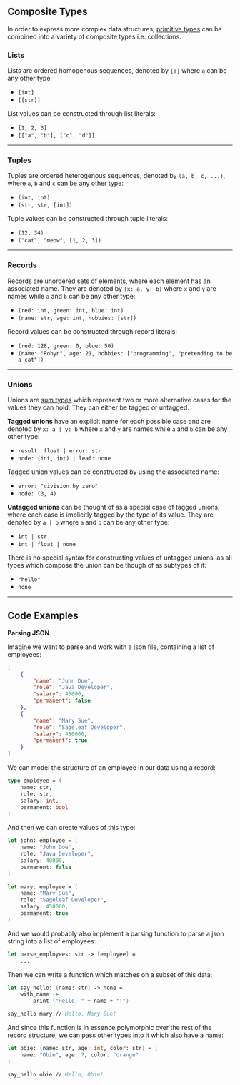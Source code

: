 ## Composite Types

In order to express more complex data structures, [primitive types](./primitive-types.md) can be combined into a variety of composite types i.e. collections.

### Lists
Lists are ordered homogenous sequences, denoted by `[a]` where `a` can be any other type:
- `[int]`
- `[[str]]`

List values can be constructed through list literals:
- `[1, 2, 3]`
- `[["a", "b"], ["c", "d"]]`

---

### Tuples
Tuples are ordered heterogenous sequences, denoted by `(a, b, c, ...)`, where `a`, `b` and `c` can be any other type:
- `(int, int)`
- `(str, str, [int])`

Tuple values can be constructed through tuple literals:
- `(12, 34)`
- `("cat", "meow", [1, 2, 3])`

---

### Records
Records are unordered sets of elements, where each element has an associated name. They are denoted by `(x: a, y: b)` where `x` and `y` are names while `a` and `b` can be any other type:
- `(red: int, green: int, blue: int)`
- `(name: str, age: int, hobbies: [str])`

Record values can be constructed through record literals:
- `(red: 128, green: 0, blue: 50)`
- `(name: "Robyn", age: 21, hobbies: ["programming", "pretending to be a cat"])`

---

### Unions
Unions are [sum types](https://en.wikipedia.org/wiki/Tagged_union) which represent two or more alternative cases for the values they can hold. They can either be tagged or untagged.

**Tagged unions** have an explicit name for each possible case and are denoted by `x: a | y: b` where `x` and `y` are names while `a` and `b` can be any other type:
- `result: float | error: str`
- `node: (int, int) | leaf: none`

Tagged union values can be constructed by using the associated name:
- `error: "division by zero"`
- `node: (3, 4)`

**Untagged unions** can be thought of as a special case of tagged unions, where each case is implicitly tagged by the type of its value. They are denoted by `a | b` where `a` and `b` can be any other type:
- `int | str`
- `int | float | none`

There is no special syntax for constructing values of untagged unions, as all types which compose the union can be though of as subtypes of it:
- `"hello"`
- `none`

---

## Code Examples

**Parsing JSON**

Imagine we want to parse and work with a json file, containing a list of employees:

```json
[
    {
        "name": "John Doe",
        "role": "Java Developer",
        "salary": 40000,
        "permanent": false
    },
    {
        "name": "Mary Sue",
        "role": "Sageleaf Developer",
        "salary": 450000,
        "permanent": true
    }
]
```

We can model the structure of an employee in our data using a record:

```fsharp
type employee = (
    name: str,
    role: str,
    salary: int,
    permanent: bool
)
```

And then we can create values of this type:

```fsharp
let john: employee = (
    name: "John Doe",
    role: "Java Developer",
    salary: 40000,
    permanent: false
)

let mary: employee = (
    name: "Mary Sue",
    role: "Sageleaf Developer",
    salary: 450000,
    permanent: true
)
```

And we would probably also implement a parsing function to parse a json string into a list of employees:

```fsharp
let parse_employees: str -> [employee] =
    ...
```

Then we can write a function which matches on a subset of this data:

```fsharp
let say_hello: (name: str) -> none =
    with_name ->
        print ("Hello, " + name + "!")

say_hello mary // Hello, Mary Sue!
```

And since this function is in essence polymorphic over the rest of the record structure, we can pass other types into it which also have a name:

```fsharp
let obie: (name: str, age: int, color: str) = (
    name: "Obie", age: 7, color: "orange"
)

say_hello obie // Hello, Obie!
```